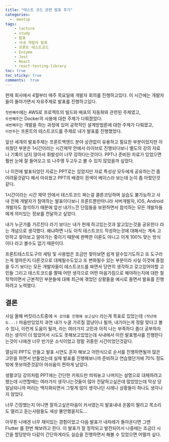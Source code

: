 ```yaml
---
title: "테스트 코드 관련 발표 후기"
categories: 
  -  meetup
tags: 
    - lecture
    - study
    - 발표
    - 사내 개발자 발표
    - 프론트 테스트코드
    - Enzyme
    - Jest
    - React
    - react-testing-library
toc: true
toc_sticky: true
comments:  true
---
```


현재 회사에서 4월부터 매주 목요일에 개발자 회의를 진행하고있다. 이 시간에는 개발자들이 돌아가면서 자유주제로 발표를 진행하고있다.  

`첫번째주`에는 AWS로 프로젝트의 빌드와 배포의 자동화와 관련된 주제였고,  
`두번째주`는 Docker의 사용에 대한 주제가 다뤄졌었다.  
`세번째주`는 개발을 하는 과정에 있어 공학적인 설계방법론에 대한 주제가 다뤄졌고,  
`이번주`는 프론트의 테스트코드를 주제로 내가 발표를 진행했었다.  

앞선 세개의 발표주제는 프론트백엔드 분야 상관없이 유용하고 필요한 부분이었지만 아쉬웠던 부분은 1시간이라는 시간제약 안에서 라이브로 진행되다보니 별도의 강의 자료나 기록이 남지 않아서 휘발성이 너무 강하다는것이다. PPT나 준비된 자료가 있었으면 훨씬 눈에 잘 들어오고 또 나주엥 두고두고 볼 수 있지 않았을까 싶었다.  

나 이전에 발표되었던 자료는 PPT로는 있었지만 자료 특성상 모두에게 공유하는건 좀 어려울것같다 해서 아쉬웠고 PPT의 배경이 흰색이 베이스라 보는데 눈이 좀 아팠던것같다.  

1시간이라는 시간 제약 안에서 테스트코드 짜는걸 클론코딩하며 실습도 불가능하고 사내 전체 개발자가 참여하는 발표이다보니 프론트뿐만아니라 서버개발자, IOS, Android 개발자도 참석하기 때문에 앞선 내가느낀 단점들을 보완하면서 참석하는 모든 개발자들에게 의미있는 정보를 전달하고 싶었다.  

내가 누군가를 가르친다 라기 보다는 내가 현재 하고있는것과 알고있는것을 공유한다 라는 개념으로 생각했다. 왜냐하면 나도 아직 테스트코드 작성하는것에 대해서는 계속 고민하고 찾아보고 알아가는 중이기 때문에 완벽한 이론도 아니고 이게 100% 맞는 방식이다 라고 볼수도 없기 때문이다.  

프론트테스트도구의 세팅 및 사용법은 조금만 찾아보면 쉽게 알수있기도하고 또 도구라는게 얼마든지 다른것으로 대체될수도있고 또 변화될수 있는 부분이라 사실 이것에 중점을 두기 보다는 모든 개발자들이 테스트코드를 짜면서 당연히 생각하고 갖고있어야할 고민들 그리고 테스트코드를 짤때 어떤 생각으로 어떤 마음가짐으로 해야하는지에 대한 철학적이면서 근본적인 부분들에 대해 최근에 겪었던 상황들을 예시로 들면서 발표를 진행하려고 노력했다.  

## 결론

사실 올해 버킷리스트중에 `꼭 강의를 진행해 보고싶다` 라는게 목표로 있었는데 `(작년에도...)` 마음만있었지 과연 내가 누굴 가르칠 깜냥이나 될까, 내가아는게 정말 맞다고 볼 수 있나, 이런게 도움이 될까, 라는 여러가지 고민과 아직 나는 부족하다 좀더 공부하자 라는 생각이 더 많았어서 시도도 못해보고있었는데 사내에서 이런 발표행사를 진행한다는것이 나에겐 너무 반가운 소식이었고 정말 귀중한 시간이었던것같다.   

열심히 PPT도 만들고 발표 시연도 혼자 해보고 어떤식으로 순서를 진행하면될까 많은 고민을 하면서 만들었는데 실제 발표를 진행해보니까 준비하고 연습했던거에 70% 정도밖에 못보여준것같아 아쉬움이 찐하게 남았다.  

생활코딩 강의처럼 PPT에는 간단한 키워드만 띄워놓고 나머지는 설명으로 대체하려고했는데 시연할때는 여러가지 생각나는것들이 많아 전달하고싶은데 많았었는데 막상 당일날되니까 머리는 백지화되면서 그렇게 많이 생각나던 사례나 상황들이 하나도 생각나지 않았다.  

너무 긴장했는지 아니면 잘하고싶은마음이 커서였는지 발표내내 온몸이 떨리고 목소리도 떨리고 듣는사람들도 세상 불안했을지도...  

아무튼 나에겐 너무 재미있는 경험이었고 다음 발표가 내차례가 돌아온다면 그땐 Flutter 를 한번 해보려고 한다. 이 발표가 잘 정착되고 발전되어서 나중에는 조금더 시간을 할당받아 다같이 간단하게라도 실습을 진행하면서 해볼 수 있었으면 어떨까 싶다.